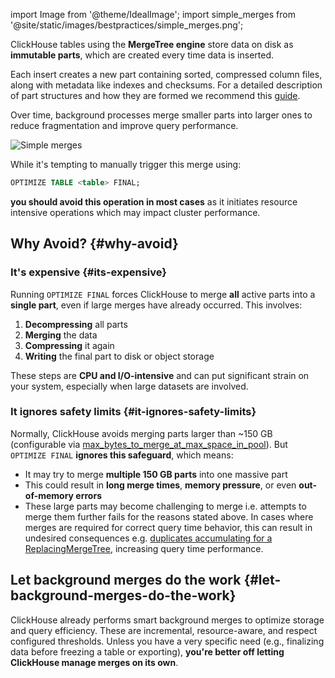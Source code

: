import Image from '@theme/IdealImage';
import simple_merges from '@site/static/images/bestpractices/simple_merges.png';


ClickHouse tables using the **MergeTree engine** store data on disk as **immutable parts**, which are created every time data is inserted. 

Each insert creates a new part containing sorted, compressed column files, along with metadata like indexes and checksums. For a detailed description of part structures and how they are formed we recommend this [guide](/parts).

Over time, background processes merge smaller parts into larger ones to reduce fragmentation and improve query performance.

<Image img={simple_merges} size="md" alt="Simple merges" />

While it's tempting to manually trigger this merge using:

```sql
OPTIMIZE TABLE <table> FINAL;
```

**you should avoid this operation in most cases** as it initiates resource intensive operations which may impact cluster performance.

## Why Avoid?  {#why-avoid}

### It's expensive {#its-expensive}

Running `OPTIMIZE FINAL` forces ClickHouse to merge **all** active parts into a **single part**, even if large merges have already occurred. This involves:

1. **Decompressing** all parts
2. **Merging** the data
3. **Compressing** it again
4. **Writing** the final part to disk or object storage

These steps are **CPU and I/O-intensive** and can put significant strain on your system, especially when large datasets are involved.

### It ignores safety limits {#it-ignores-safety-limits}

Normally, ClickHouse avoids merging parts larger than ~150 GB (configurable via [max_bytes_to_merge_at_max_space_in_pool](/operations/settings/merge-tree-settings#max_bytes_to_merge_at_max_space_in_pool)). But `OPTIMIZE FINAL` **ignores this safeguard**, which means:

* It may try to merge **multiple 150 GB parts** into one massive part
* This could result in **long merge times**, **memory pressure**, or even **out-of-memory errors**
* These large parts may become challenging to merge i.e. attempts to merge them further fails for the reasons stated above. In cases where merges are required for correct query time behavior, this can result in undesired consequences e.g. [duplicates accumulating for a ReplacingMergeTree](/guides/developer/deduplication#using-replacingmergetree-for-upserts), increasing query time performance.

## Let background merges do the work {#let-background-merges-do-the-work}

ClickHouse already performs smart background merges to optimize storage and query efficiency. These are incremental, resource-aware, and respect configured thresholds. Unless you have a very specific need (e.g., finalizing data before freezing a table or exporting), **you're better off letting ClickHouse manage merges on its own**.
